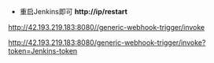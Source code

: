 + 重启Jenkins即可 **http://ip/restart**

http://42.193.219.183:8080//generic-webhook-trigger/invoke

http://42.193.219.183:8080/generic-webhook-trigger/invoke?token=Jenkins-token